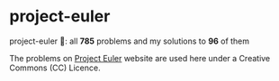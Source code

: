 # project-euler
project-euler 🔢: all **785** problems and my solutions to **96** of them

The problems on [Project Euler](https://projecteuler.net/) website are used here under a Creative Commons (CC) Licence.
